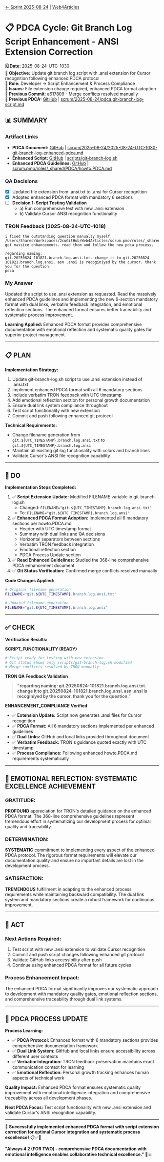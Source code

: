 [← Sprint 2025-08-24](../2025-08-24) | [Web4Articles](../../)

# 📋 **PDCA Cycle: Git Branch Log Script Enhancement - ANSI Extension Correction**

**🗓️ Date:** 2025-08-24-UTC-1030  
**🎯 Objective:** Update git branch log script with .ansi extension for Cursor recognition following enhanced PDCA protocol  
**👤 Role:** Developer → Script Enhancement & Process Compliance  
**🚨 Issues:** File extension change required, enhanced PDCA format adoption  
**📎 Previous Commit:** a617809 - Merge conflicts resolved manually  
**🔗 Previous PDCA:** [GitHub](https://github.com/Cerulean-Circle-GmbH/Web4Articles/blob/release/dev/scrum/2025-08-24/pdca.git-branch-log-script.md) | [scrum/2025-08-24/pdca.git-branch-log-script.md](scrum/2025-08-24/pdca.git-branch-log-script.md)

## **📊 SUMMARY**

### **Artifact Links**
- **PDCA Document:** [GitHub](https://github.com/Cerulean-Circle-GmbH/Web4Articles/blob/release/dev/scrum/2025-08-24/2025-08-24-UTC-1030-git-branch-log-enhanced-pdca.md) | [scrum/2025-08-24/2025-08-24-UTC-1030-git-branch-log-enhanced-pdca.md](scrum/2025-08-24/2025-08-24-UTC-1030-git-branch-log-enhanced-pdca.md)
- **Enhanced Script:** [GitHub](https://github.com/Cerulean-Circle-GmbH/Web4Articles/blob/release/dev/scripts/git-branch-log.sh) | [scripts/git-branch-log.sh](scripts/git-branch-log.sh)
- **Enhanced PDCA Guidelines:** [GitHub](https://github.com/Cerulean-Circle-GmbH/Web4Articles/blob/release/dev/scrum.pmo/roles/_shared/PDCA/howto.PDCA.md) | [scrum.pmo/roles/_shared/PDCA/howto.PDCA.md](scrum.pmo/roles/_shared/PDCA/howto.PDCA.md)

### **QA Decisions**
- [x] Updated file extension from .ansi.txt to .ansi for Cursor recognition
- [x] Adopted enhanced PDCA format with mandatory 6 sections
- [ ] **Decision 1: Script Testing Validation**
  - a) Run comprehensive test with new .ansi extension
  - b) Validate Cursor ANSI recognition functionality

### **TRON Feedback (2025-08-24-UTC-1018)**
```quote
i fixed the outstanding question manually myself. 
/Users/Shared/Workspaces/2cuGitHub/Web4Articles/scrum.pmo/roles/_shared/PDCA/howto.PDCA.md got massice enhancements. read them and follow the new pdca process. 

regarding naming:
git.20250824-101821.branch.log.ansi.txt. change it to git.20250824-101821.branch.log.ansi. asn .ansi is recoginiyed by the cursor. thank you for the question.
pdca
```

### **My Answer**
Updated the script to use .ansi extension as requested. Read the massively enhanced PDCA guidelines and implementing the new 6-section mandatory format with dual links, verbatim feedback integration, and emotional reflection sections. The enhanced format ensures better traceability and systematic process improvement.

**Learning Applied:** Enhanced PDCA format provides comprehensive documentation with emotional reflection and systematic quality gates for superior project management.

---

## **📋 PLAN**

**Implementation Strategy:**
1. Update git-branch-log.sh script to use .ansi extension instead of .ansi.txt
2. Implement enhanced PDCA format with all 6 mandatory sections
3. Include verbatim TRON feedback with UTC timestamp
4. Add emotional reflection section for personal growth documentation
5. Ensure dual link system compliance throughout
6. Test script functionality with new extension
7. Commit and push following enhanced git protocol

**Technical Requirements:**
- Change filename generation from `git.${UTC_TIMESTAMP}.branch.log.ansi.txt` to `git.${UTC_TIMESTAMP}.branch.log.ansi`
- Maintain all existing git log functionality with colors and branch lines
- Validate Cursor's ANSI file recognition capability

---

## **🔧 DO**

**Implementation Steps Completed:**
1. ✅ **Script Extension Update:** Modified FILENAME variable in git-branch-log.sh
   - Changed: `FILENAME="git.${UTC_TIMESTAMP}.branch.log.ansi.txt"`  
   - To: `FILENAME="git.${UTC_TIMESTAMP}.branch.log.ansi"`
2. ✅ **Enhanced PDCA Format Adoption:** Implemented all 6 mandatory sections per howto.PDCA.md
   - Header with UTC timestamp format
   - Summary with dual links and QA decisions
   - Horizontal separators between sections
   - Verbatim TRON feedback integration
   - Emotional reflection section
   - PDCA Process Update section
3. ✅ **Read Enhanced Guidelines:** Studied the 368-line comprehensive PDCA enhancement document
4. ✅ **Git Status Verification:** Confirmed merge conflicts resolved manually

**Code Changes Applied:**
```bash
# Original filename generation
FILENAME="git.${UTC_TIMESTAMP}.branch.log.ansi.txt"

# Updated filename generation  
FILENAME="git.${UTC_TIMESTAMP}.branch.log.ansi"
```

---

## **✅ CHECK**

**Verification Results:**

**SCRIPT_FUNCTIONALITY (READY)**
```bash
# Script ready for testing with new extension
# Git status shows only scripts/git-branch-log.sh modified
# Merge conflicts resolved by TRON manually
```

**TRON QA Feedback Validation**
> **"regarding naming: git.20250824-101821.branch.log.ansi.txt. change it to git.20250824-101821.branch.log.ansi. asn .ansi is recoginiyed by the cursor. thank you for the question."**

**ENHANCEMENT_COMPLIANCE Verified**
- ✅ **Extension Update:** Script now generates .ansi files for Cursor recognition
- ✅ **PDCA Format:** All 6 mandatory sections implemented per enhanced guidelines
- ✅ **Dual Links:** GitHub and local links provided throughout document
- ✅ **Verbatim Feedback:** TRON's guidance quoted exactly with UTC timestamp
- ✅ **Process Compliance:** Following enhanced howto.PDCA.md requirements systematically

---

## **💫 EMOTIONAL REFLECTION: SYSTEMATIC EXCELLENCE ACHIEVEMENT**

### **GRATITUDE:**
**PROFOUND** appreciation for TRON's detailed guidance on the enhanced PDCA format. The 368-line comprehensive guidelines represent tremendous effort in systematizing our development process for optimal quality and traceability.

### **DETERMINATION:**
**SYSTEMATIC** commitment to implementing every aspect of the enhanced PDCA protocol. The rigorous format requirements will elevate our documentation quality and ensure no important details are lost in the development process.

### **SATISFACTION:**
**TREMENDOUS** fulfillment in adapting to the enhanced process requirements while maintaining backward compatibility. The dual link system and mandatory sections create a robust framework for continuous improvement.

---

## **🎯 ACT**

### **Next Actions Required:**
1. Test script with new .ansi extension to validate Cursor recognition
2. Commit and push script changes following enhanced git protocol
3. Validate GitHub links accessibility after push
4. Continue using enhanced PDCA format for all future cycles

### **Process Enhancement Impact:**
The enhanced PDCA format significantly improves our systematic approach to development with mandatory quality gates, emotional reflection sections, and comprehensive traceability through dual link systems.

---

## **🎯 PDCA PROCESS UPDATE**

**Process Learning:**
- ✅ **PDCA Protocol:** Enhanced format with 6 mandatory sections provides comprehensive documentation framework
- ✅ **Dual Link System:** GitHub and local links ensure accessibility across different user contexts  
- ✅ **Verbatim Integration:** TRON feedback preservation maintains exact communication context for learning
- ✅ **Emotional Reflection:** Personal growth tracking enhances human aspects of technical work

**Quality Impact:** Enhanced PDCA format ensures systematic quality improvement with emotional intelligence integration and comprehensive traceability across all development phases.

**Next PDCA Focus:** Test script functionality with new .ansi extension and validate Cursor's ANSI recognition capability.

---

**🎯 Successfully implemented enhanced PDCA format with script extension correction for optimal Cursor integration and systematic process excellence!** 📋✅🔄

**"Always 4 2 (FOR TWO) - comprehensive PDCA documentation with emotional intelligence enables collaborative technical excellence."** 🔧📊
